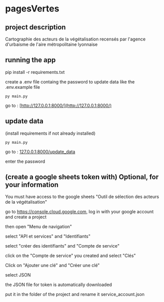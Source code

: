 # pagesVertes

## project description
Cartographie des acteurs de la végétalisation recensés par l'agence d'urbaisme de l'aire métropolitaine lyonnaise

## running the app
pip install -r requirements.txt

create a .env file containg the password to update data like the .env.example file

`py main.py`

go to : [http://127.0.0.1:8000/](http://127.0.0.1:8000/)

## update data
(install requirements if not already installed)

`py main.py`

go to : [127.0.0.1:8000/update_data](http://127.0.0.1:8000/update_data)

enter the password


##  (create a google sheets token with) Optional, for your information
You must have access to the google sheets "Outil de sélection des acteurs de la végétalisation"

go to https://console.cloud.google.com, log in with your google account and create a project

then open "Menu de navigation"

select "API et services" and "Identifiants"

select "créer des identifiants" and "Compte de service"

click on the "Compte de service" you created and select "Clés"

Click on "Ajouter une clé" and "Créer une clé"

select JSON

the JSON file for token is automatically downloaded

put it in the folder of the project and rename it service_account.json
